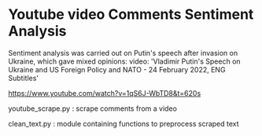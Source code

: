 # Youtube video Comments Sentiment Analysis
Sentiment analysis was carried out on Putin's speech after invasion on Ukraine,  which gave mixed opinions:
video: 'Vladimir Putin's Speech on Ukraine and US Foreign Policy and NATO - 24 February 2022, ENG Subtitles' 

https://www.youtube.com/watch?v=1qS6J-WbTD8&t=620s





youtube_scrape.py : scrape comments from a video

clean_text.py  : module containing functions to preprocess scraped text
